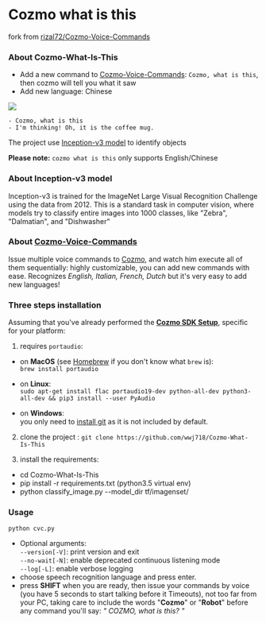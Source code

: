 # Cozmo what is this
fork from [rizal72/Cozmo-Voice-Commands](https://github.com/rizal72/Cozmo-Voice-Commands)

### About Cozmo-What-Is-This
*  Add a new command to [Cozmo-Voice-Commands](https://github.com/rizal72/Cozmo-Voice-Commands): `Cozmo, what is this`, then cozmo will tell you what it saw
*  Add new language: Chinese

![](http://oav6fgfj1.bkt.clouddn.com/cozmodc8e1dad.png)

```
- Cozmo, what is this 
- I'm thinking! Oh, it is the coffee mug.
```

The project use [Inception-v3 model](https://www.tensorflow.org/tutorials/image_recognition) to  identify objects

**Please note:**  `cozmo what is this` only supports English/Chinese


### About Inception-v3 model
Inception-v3 is trained for the ImageNet Large Visual Recognition Challenge using the data from 2012. This is a standard task in computer vision, where models try to classify entire images into 1000 classes, like "Zebra", "Dalmatian", and "Dishwasher"


### About [Cozmo-Voice-Commands](https://github.com/rizal72/Cozmo-Voice-Commands)
Issue multiple voice commands to [Cozmo](https://anki.com/en-us/cozmo), and watch him execute all of them sequentially: highly customizable, you can add new commands with ease. Recognizes *English, Italian, French, Dutch* but it's very easy to add new languages!


### Three steps installation
Assuming that you've already performed the [**Cozmo SDK Setup**](http://cozmosdk.anki.com/docs/), specific for your platform:  

1.  requires `portaudio`:

  * on **MacOS** (see [Homebrew](http://brew.sh/index_it.html) if you don't know what `brew` is):  
`brew install portaudio`

  * on **Linux**:  
`sudo apt-get install flac portaudio19-dev python-all-dev python3-all-dev && pip3 install --user PyAudio`

  * on **Windows**:  
you only need to [install git](https://git-scm.com/download/win) as it is not included by default.  

2. clone the project :  `git clone https://github.com/wwj718/Cozmo-What-Is-This`

3. install the requirements:

  *  cd Cozmo-What-Is-This
  *  pip install -r requirements.txt (python3.5 virtual env)
  *  python classify_image.py  --model_dir tf/imagenset/

### Usage
`python cvc.py`

  * Optional arguments:  
`--version[-V]`: print version and exit  
`--no-wait[-N]`: enable deprecated continuous listening mode  
`--log[-L]`: enable verbose logging  
* choose speech recognition language and press enter.
* press **SHIFT** when you are ready, then issue your commands by voice (you have 5 seconds to start talking before it Timeouts), not too far from your PC, taking care to include the words "**Cozmo**" or "**Robot**" before any command you'll say: _" COZMO, what is this? "_  





